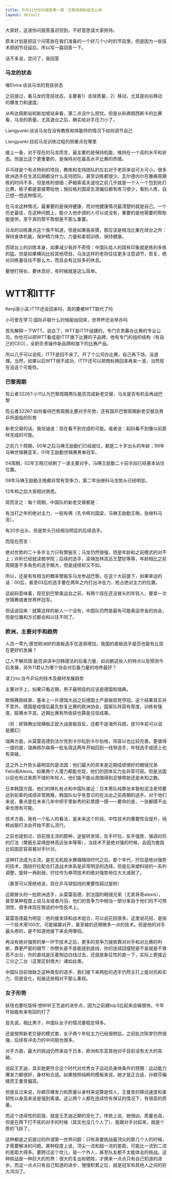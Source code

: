 ```yaml
---
title: 乒乓11分你问我答第一期：巴黎周期到底怎么样
layout: default
---
```


大家好，这波你问我答虽迟但到，不好意思请大家担待。

原本计划是把这个问答放在我们准备的一个好几个小时的节目里，但是因为一些技术原因节目延后，所以写一篇回答一下。

话不多说，您问了，我回答

### 马龙的状态
唯Elvira:谈谈马龙的竞技状态

之前提过，看马龙的竞技状态，主要看1）击球质量，2）移动，尤其是向右移动的爆发力和速度。

从布达佩斯站和新加坡站来看，第二点没什么担忧。但是从和弗朗西斯卡的比赛看，马龙的质量，尤其退台之后，确实给对手压力小了。

Liangyunki:谈谈马龙在没有教练和体能师的情况下如何调节自己

Liangyunki:目前马龙训练过程的侧重点在哪里

接上一条，对于现在的马龙而言，最主要的是保持机能，维持在一个高的水平和状态。但是比这个更重要的，是保持对在最高水平比赛的热情。

乒乓球是个有点特别的项目，教练和支持团队的左右对于老将来说可大可小。很多欧洲选手在生涯后期都没什么支持团队，甚至训练都很少。瓦尔德内尔在雅典周期练的时间不多，但是练的很细；萨姆索诺夫退役之前几乎就是一个人一个包到处打比赛，板子都是直接寄给他；施拉格刘国梁生涯偏后都有练习很少，看别人练，自己想一想这种情况。

在马龙这种情况，最重要的是保持健康，而对他健康情况最清楚的就是自己。一个历史最佳，在这种问题上，能介入他步调的人可以说没有，重要的是他需要的帮助能提供，至于真的帮不帮倒是不那么重要。

马龙的训练重点这个我不知道，但是如果我来猜，那应该是相当比重在球台之外：保持身体机能，保护精力体力，力量和柔韧训练，保持健康。

而球台上的训练本身，如果减少我并不奇怪：中国队给人的固有印象就是练的多练的猛。但是如果横向比较其他项目，马龙这样的老将往往更多注意调节，恢复，绝对训练量往往不那么大，而且会有比较多的休息。

要想打得长，要休息好，有时候就是这么简单。

# WTT和ITTF
Kenji吴小呆:ITTF还会回来吗，真的要被WTT取代了吗

小可爱在学习:国际乒联什么时候能抬回来，世界杯还会举办吗

首先解释一下WTT。说白了，WTT是ITTF组建的，专门负责筹办比赛的专业公司。你也可以把WTT看成是ITTF旗下比赛的子品牌。他有专门的组织结构（有自己的CEO），全职负责操作新品牌和旗下的比赛产品。

所以几乎可以说死，ITTF是回不来了。开了个公司办比赛，自己再下场，没道理。当然，如果以后WTT很不成功，ITTF还可以把商标换回来再来一波，当然现在没这个可能性。

### 巴黎周期

剪云者32267:小11认为巴黎周期男队能否完成新老交替，马龙是否有机会再战巴黎

剪云者32267:如何看待巴黎周期主要对手形势，还有国乒巴黎周期新老交替及男乒所面临的形势

新老交替的话，我坦诚说：现在看不到完成的可能。或者说：起码看不到像以前那样完成的可能。

之前几个周期，00年之后马琳王励勤们已经就位，都是二十岁出头的年龄；99年马琳世锦赛亚军，01年王励勤世锦赛男单冠军。

04周期，02年王皓已经刷了一波主要对手，马琳王励勤二十前半段已经基本站住位置。

08年马琳王励勤王皓都非常有竞争力，第二年张继科马龙势头已经明显。

12年和之后大家相对熟悉。

简而言之：每个周期，中国队的新老交替都是：

有当打之年的绝对主力，一般有俩（孔令辉刘国梁，马琳王励勤王皓，张继科马龙）。

有20岁出头，但是势头已经相当明显的后续选手。

而现在而言：

绝对优势的二十多岁主力只有樊振东；马龙仍然很强，但是年龄和之前模式的对不上；许昕已经就读商学院；后续的选手，梁靖崑林高远王楚钦等等，年龄相比之前周期差不多角色的选手略大，但是成绩却又不如。

所以，还是有有相当的概率樊振东马龙参战巴黎。在这个大前提下，如果幸运的话：00后，甚至03后的选手要在两年之内打出冲击力，抢占绝对主力的位置。

这起码意味着，现在到巴黎奥运会之前，有两个现在还没冒头的年轻人，要拿一次世锦赛或者世界杯冠军。

但话说回来：就算这样的新人一个没有，中国队仍然是最有可能奥运夺金的协会，但是位置和方式都会和以往不同了。

### 欧洲，主要对手和趋势

人员一零九:感觉欧洲好的直板选手在逐渐增加，我国的直板选手是否也能有比现在更好的发展？

辽人不解风情:能否讲讲中日韩德法的后备力量，如向鹏这些人的特点以及预测今后发展，另外11君认为哪个协会对后备力量的培养最好？

凌刀rio:当今乒坛的技术及器材发展趋势

主要对手上，如果只看近期，男子最明显的应该是德国和瑞典。

欧锦赛刚结束，基本上一片德瑞大战之后德国土产直板邱党夺冠。这个结果其实并不意外，德国是疫情后最先恢复比赛的欧洲协会，国家队阵容有厚度，训练有强度，联赛水平高，近期比赛有所收获也算是兑现成果。

（另：欧锦赛出现横板正胶大战直板双反，还都不是海外兵团，放10年前可以说是魔幻）

瑞典方面，从莫雷高德到法尔克到卡尔松到卡尔伯格，阵容以也比较完善。更值得一提的是，瑞典佩尔森等一批名宿这两年开始回到一线带选手，年轻选手成绩上也有突破。

这之外上升势头最明显的是法国：他们最大的资本是近期成绩很好的眼镜兄弟Felix和Alexis。如果两个人潜力都能兑现，他们的团体实力会非常可观。但是法国以前也有过素质不错的年轻人，他们能不能从周围得到足够帮助还是未知之数。

日本韩国方面，他们的挣扎有点和中国队接近：日本男队纯靠张本智和泥洼老师要达到前辈的成绩非常困难，韩国队似乎有意识的在淡出之前周期的选手。对于他们来说，重点是在未来几年中把手里新秀的彩票摸一摸——要命的是，一张都摸不出来也很有可能。

技术方面，我有一个私人的看法，是未来这个阶段，中性技术的重要性会提升，纯粹凶狠打法会开始不那么流行。

之前也提到过，目前很主流的那种，逆旋转发球，反手拧拉，反手强势，强调对抗的打法（樊振东梁靖崑林高远张本等等），当技术不是绝对强的时候，会因为套路比较固定容易被对手针对。

这种打法成为主流，是在无机胶水赛璐璐球时代之后。那个年代，拧拉是绝对强势的技术，围绕拧拉配合打造战术体系是非常明显的选择。但是后来塑料球的一系列调整，旋转一再削弱，拧拉作为单项技术的绝对强势地位大大减弱了。

（甚至可以笼统地说，现在乒乓球弧线的重要性超过旋转）

近期冒头的一批欧洲选手，从莫雷高德，到法国的眼镜兄弟（尤其哥哥alexis），甚至某种程度上说马龙或者丹羽，他们的竞争力中相当一部分来自于他们的不可预测性，很多体现在我说的中性技术上。

莫雷高德最为明显：他的接发球和战术组合，可以说花招很多。这里说花招，是指一个技术用100次，可能输赢对开，甚至输的还稍微多一点的技术。但是他的对手最头疼的，是不知道他接下来会用哪招。

再没有绝对强势的单一环节技术之后，更多的竞争力就依靠对对手和对比赛的判断，靠更严密的细节：你劈长是不是能搓到底线，你的连续回摆短是不是就是不冒高不出台，你的直线是压着侧边白线过去，还就是象征性的直一下，实际上更接近三分之二台（这里区别很大）诸如此类。

中国队目前很缺乏这种类型的选手，我们接下来两批的选手仍然主打上旋对抗和实力，但是变化，衔接这些相对不那么重视。

### 女子形势

妖怪也要吃饭呀:想听听王艺迪的进步点，因为之前跟top3比起来会输很快，今年开始能有来有回的打了

首先说，相比男子，中国队女子的情况要稳定得多。

还是按照新老交替的模式套，女子两个年轻主力已经很明显，之前批次陈梦仍然很强，后续有冲击力的中间层也很多。

对手方面，最大的挑战仍然来自于日本，欧洲和东亚其他对手目前没有太大的突破。

说起王艺迪，其实她更符合这个时代对优秀女子运动员身体条件的预期：运动能力爆发力都很好，身材和合适。如果按照纯粹的模板来说，她才是正合适，孙颖莎偏矮而王曼昱偏高。

但是反过来说，孙颖莎爆发力和质量以身材来说算是惊人，王曼昱的移动速度和柔韧性以身高来说是强到离谱。这让两个人都在连续性有保证的情况下，有很高的质量。

而这个连续性的前提，就是王艺迪近期的变化了。传统上说，她很凶，质量也高，但是在两下打不死的对手的时候（其实也没几个人了），能跟对手对起来，就是个质的飞跃了。

这种都是之前提过的所谓第一世界问题：只有真要挑战最顶尖的那几个人的时候，才需要解决的问题。某种程度上说，顶尖一流和超一流的差距，可能比一流到二流的差距大得多。要跨过这个坎儿，是一个外人，甚至队友都不太能体会的挑战。这种挑战是一种巨大的煎熬：很大的复出和牺牲，才换来一点点只有自己知道的进步。而这一点点只有自己知道的进步，慢慢积累之后，就是冠军和其他人之间的巨大鸿沟了。


